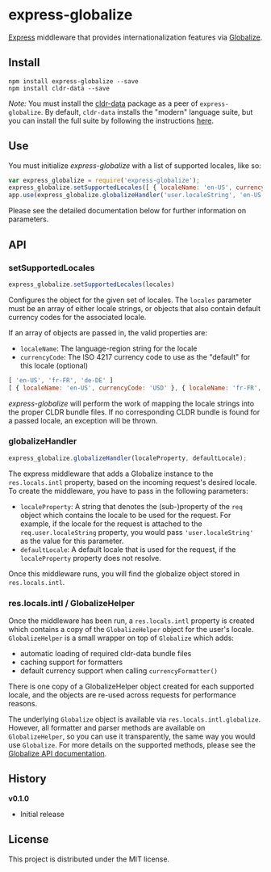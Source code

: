 # express-globalize #

[Express](http://expressjs.com/) middleware that provides internationalization features via [Globalize](https://github.com/jquery/globalize).

## Install ##

```
npm install express-globalize --save
npm install cldr-data --save
```

*Note:* You must install the [cldr-data](https://github.com/rxaviers/cldr-data-npm) package as a peer of `express-globalize`.
By default, `cldr-data` installs the "modern" language suite, but you can install the full suite by following the instructions
[here](https://github.com/rxaviers/cldr-data-npm#locale-coverage).

## Use ##

You must initialize *express-globalize* with a list of supported locales, like so:

```javascript
var express_globalize = require('express-globalize');
express_globalize.setSupportedLocales([ { localeName: 'en-US', currencyCode: 'USD' }, { localeName: 'de-DE', currencyCode: 'EUR' }]);
app.use(express_globalize.globalizeHandler('user.localeString', 'en-US'));
```

Please see the detailed documentation below for further information on parameters.

## API ##

### setSupportedLocales ###

```javascript
express_globalize.setSupportedLocales(locales)
```

Configures the object for the given set of locales. The `locales` parameter
must be an array of either locale strings, or objects that also contain
default currency codes for the associated locale.

If an array of objects are passed in, the valid properties are:
- `localeName`: The language-region string for the locale
- `currencyCode`: The ISO 4217 currency code to use as the "default" for this locale (optional)

```javascript
[ 'en-US', 'fr-FR', 'de-DE' ]
[ { localeName: 'en-US', currencyCode: 'USD' }, { localeName: 'fr-FR', currencyCode: 'EUR' } ]
```

*express-globalize* will perform the work of mapping the locale strings into the
proper CLDR bundle files. If no corresponding CLDR bundle is found for a passed
locale, an exception will be thrown.

### globalizeHandler ###

```javascript
express_globalize.globalizeHandler(localeProperty, defaultLocale);
```

The express middleware that adds a Globalize instance to the `res.locals.intl`
property, based on the incoming request's desired locale. To create the middleware,
you have to pass in the following parameters:

- `localeProperty`: A string that denotes the (sub-)property of the `req` object
which contains the locale to be used for the request. For example, if the
locale for the request is attached to the `req.user.localeString` property, you would
pass `'user.localeString'` as the value for this parameter.
- `defaultLocale`: A default locale that is used for the request, if the
`localeProperty` property does not resolve.

Once this middleware runs, you will find the globalize object stored in
`res.locals.intl`.

### res.locals.intl / GlobalizeHelper ###

Once the middleware has been run, a `res.locals.intl` property is created which
contains a copy of the `GlobalizeHelper` object for the user's locale. `GlobalizeHelper`
is a small wrapper on top of `Globalize` which adds:

- automatic loading of required cldr-data bundle files
- caching support for formatters
- default currency support when calling `currencyFormatter()`

There is one copy of a GlobalizeHelper object created for each supported locale,
and the objects are re-used across requests for performance reasons.

The underlying `Globalize` object is available via `res.locals.intl.globalize`. However,
all formatter and parser methods are available on `GlobalizeHelper`, so you can use
it transparently, the same way you would use `Globalize`. For more details on
the supported methods, please see the [Globalize API documentation](https://github.com/jquery/globalize#api).

## History ##

**v0.1.0**
- Initial release

## License ##
This project is distributed under the MIT license.